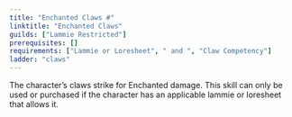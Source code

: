 ```yaml
---
title: "Enchanted Claws #"
linktitle: "Enchanted Claws"
guilds: ["Lammie Restricted"]
prerequisites: []
requirements: ["Lammie or Loresheet", " and ", "Claw Competency"]
ladder: "claws"
---
```

The character’s claws strike for Enchanted damage. This skill can only be used or purchased if the character has an applicable lammie or loresheet that allows it.
